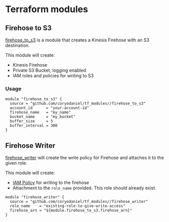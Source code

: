 # Terraform modules


## Firehose to S3

[firehose_to_s3](./firehose_to_s3/) is a module that creates a Kinesis Firehose with an S3 destination.

This module will create:
* Kinesis Firehose
* Private S3 Bucket, logging enabled
* IAM roles and policies for writing to S3

### Usage

```hcl
module "firehose_to_s3" {
  source = "github.com/coryodaniel/tf_modules//firehose_to_s3"
  account_id      = "your-account-id"
  firehose_name   = "my_name"
  bucket_name     = "my_bucket"
  buffer_size     = 5
  buffer_interval = 300
}
```

## Firehose Writer

[firehose_writer](./firehose_writer/) will create the write policy for Firehose and attaches it to the given role.

This module will create:
* [IAM Policy](./firehose_writer/iam.tf) for writing to the firehose
* Attachment to the `role_name` provided. This role should already exist.

```hcl
module "firehose_writer" {
  source = "github.com/coryodaniel/tf_modules//firehose_writer"
  role_name    = "existing-role-to-give-write-access"
  firehose_arn = "${module.firehose_to_s3.firehose_arn}"
}
```
